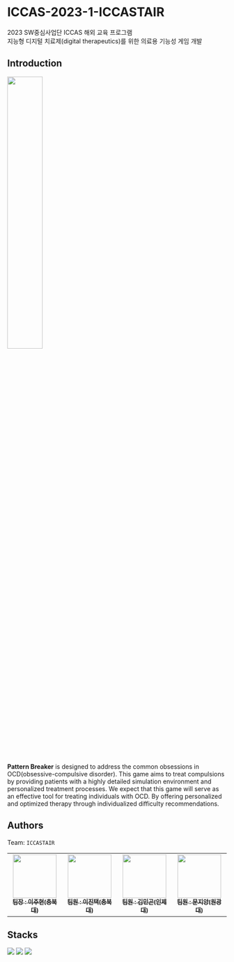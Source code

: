 # ICCAS-2023-1-ICCASTAIR
2023 SW중심사업단 ICCAS 해외 교육 프로그램 <br>
지능형 디지털 치료제(digital therapeutics)를 위한 의료용 기능성 게임 개발

## Introduction
<img src="https://github.com/gogori6565/ICCAS-2023-1-ICCASTAIR/assets/81895590/c8fec158-bb46-4f59-b36c-1a0ea1cfd0a3" width="40%" height="40%">

<b>Pattern Breaker</b> is designed to address the common obsessions in OCD(obsessive-compulsive disorder).
This game aims to treat compulsions by providing patients with a highly detailed simulation environment and personalized treatment processes. 
We expect that this game will serve as an effective tool for treating individuals with OCD. By offering personalized and optimized therapy through individualized difficulty recommendations.

## Authors
Team: `ICCASTAIR` <br>

<table>
  <tbody>
    <tr>
      <td align="center"><a href="https://github.com/gogori6565"><img src="https://avatars.githubusercontent.com/u/81895590?v=4" width="100px;" alt=""/><br /><sub><b>팀장 : 이주현(충북대)</b></sub></a><br /></td>
      <td align="center"><a href="https://github.com/LEEJINTAEK"><img src="https://avatars.githubusercontent.com/u/109197023?v=4" width="100px;" alt=""/><br /><sub><b>팀원 : 이진택(충북대)</b></sub></a><br /></td>
      <td align="center"><a href="https://github.com/Ming0099"><img src="https://avatars.githubusercontent.com/u/130200978?v=4" width="100px;" alt=""/><br /><sub><b>팀원 : 김민곤(인제대)</b></sub></a><br /></td>
      <td align="center"><a href="https://github.com/jiyang1510"><img src="https://avatars.githubusercontent.com/u/108659412?v=4" width="100px;" alt=""/><br /><sub><b>팀원 : 문지양(원광대)</b></sub></a><br /></td>
    </tr>
  </tbody>
</table>

## Stacks  
<img src="https://img.shields.io/badge/Unity-000000?style=for-the-badge&logo=Unity&logoColor=white"> <img src="https://img.shields.io/badge/C%23-0067a3?style=for-the-badge&logo=csharp&logoColor=white">
 <img src="https://img.shields.io/badge/Firebase-FFDB58?style=for-the-badge&logo=Firebase&logoColor=white">

